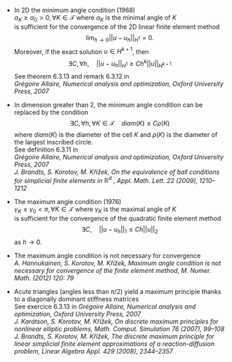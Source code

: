 - In 2D the minimum angle condition (1968)  
  $\alpha_K\geq\alpha_0>0,\,\forall K\in \mathcal{T}$ where $\alpha_K$ is the minimal angle of $K$  
  is sufficient for the convergence of the 2D linear finite element method
  $$
  \lim_{h\to 0} || u - u_h||_{H^1} =0.
  $$ 
  Moreover, if the exact solution $u\in H^{k+1}$, then
  $$
  \exists C,\forall h,\quad || u - u_h||_{H^1}\geq C h^k || u ||_{H^{k+1}}
  $$
  See theorem 6.3.13 and remark 6.3.12 in  
  *Grégoire Allaire, Numerical analysis and optimization, Oxford University Press, 2007*

- In dimension greater than 2, the minimum angle condition can be replaced by the condition
  $$
  \exists C,\forall h,\forall K\in\mathcal{T}\quad diam(K)\leq C \rho(K)
  $$
  where $diam(K)$ is the diameter of the cell $K$ and $\rho(K)$ is the diameter of the largest inscribed circle.  
  See definition 6.3.11 in  
  *Grégoire Allaire, Numerical analysis and optimization, Oxford University Press, 2007*  
  *J. Brandts, S. Korotov, M. Křı́žek, On the equivalence of ball conditions for simplicial finite elements in $\mathbb{R}^d$ , Appl. Math. Lett. 22 (2009), 1210–1212*

- The maximum angle condition (1976)  
  $\gamma_K\leq\gamma_0<\pi,\,\forall K\in \mathcal{T}$ where $\gamma_K$ is the maximal angle of $K$  
  is sufficient for the convergence of the quadratic finite element method
  $$
  \exists C,\quad || u - u_h||_1 \leq C h ||u||_2
  $$ 
  as $h\to 0$.

- The maximum angle condition is not necessary for convergence  
  *A. Hannukainen, S. Korotov, M. Křı́žek, Maximum angle condition is not necessary for convergence of the finite element method,  M. Numer. Math. (2012) 120: 79*

- Acute triangles (angles less than $\pi/2$) yield a maximum principle thanks to a diagonally dominant stiffness matrices  
  See exercice 6.3.13 in
  *Grégoire Allaire, Numerical analysis and optimization, Oxford University Press, 2007*  
  *J. Karátson, S. Korotov, M. Křı́žek, On discrete maximum principles for nonlinear elliptic problems, Math. Comput. Simulation 76 (2007), 99–108*  
  *J. Brandts, S. Korotov, M. Křı́žek, The discrete maximum principle for linear simplicial finite element approximations of a reaction-diffusion problem, Linear Algebra Appl. 429 (2008), 2344–2357*
